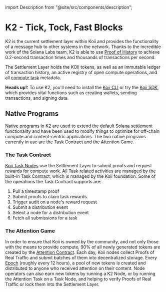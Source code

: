 import Description from "@site/src/components/description";

# K2 - Tick, Tock, Fast Blocks

<Description
  text="Fast transaction settlement and timestamps."
/>

K2 is the current settlement layer within Koii and provides the functionality of a message hub to other systems in the network. Thanks to the incredible work of the Solana Labs team, K2 is able to use [Proof of History](https://tokens-economy.gitbook.io/consensus/chain-based-proof-of-capacity-space/proof-of-history) to achieve 0.2-second transaction times and thousands of transactions per second.&#x20;

The Settlement Layer holds the KOII tokens, as well as an immutable ledger of transaction history, an active registry of open compute operations, and all [compute task](../microservices-and-tasks/what-are-tasks/) metadata.

**Heads up!:** To use K2, you'll need to install the [Koii CLI](/develop/koii-software-toolkit-sdk/using-the-cli) or try the [Koii SDK](../koii-software-toolkit-sdk/what-is-the-koii-sdk), which provides vital functions such as creating wallets, sending transactions, and signing data.

## Native Programs

[Native programs](https://docs.solana.com/developing/runtime-facilities/programs) in K2 are used to extend the default Solana settlement functionality and have been used to modify things to optimize for off-chain compute and content-centric applications. The two native programs currently in use are the Task Contract and the Attention Game.

### The Task Contract

[Koii Task Nodes](../koii-software-toolkit-sdk/task-node-cli) use the Settlement Layer to submit proofs and request rewards for compute work. All Task related activities are managed by the built-in Task Contract, which is managed by the Koii foundation. Some of the operations the Task Contract supports are:

1. Pull a timestamp proof&#x20;
2. Submit proofs to claim task rewards
3. Trigger audit on a node's reward request
4. Submit a distribution event
5. Select a node for a distribution event
6. Fetch all submissions for a task

### The Attention Game

In order to ensure that Koii is owned by the community, and not only those with the means to provide compute, 90% of all newly generated tokens are created by the [Attention Contract](/concepts/earning-koii/proof-of-real-traffic/attention-mining). Each day, Koii nodes collect Proofs of Real Traffic and submit batches of them into decentralized storage. Every [Epoch](https://docs.solana.com/terminology#epoch) (roughly every 12 hours), a pool of new tokens is created and distributed to anyone who received attention on their content. Node operators can also earn new tokens by running a K2 Node, or by running the Attention Task on a Task Node, and helping to verify Proofs of Real Traffic or lock them into the Settlement Layer.
